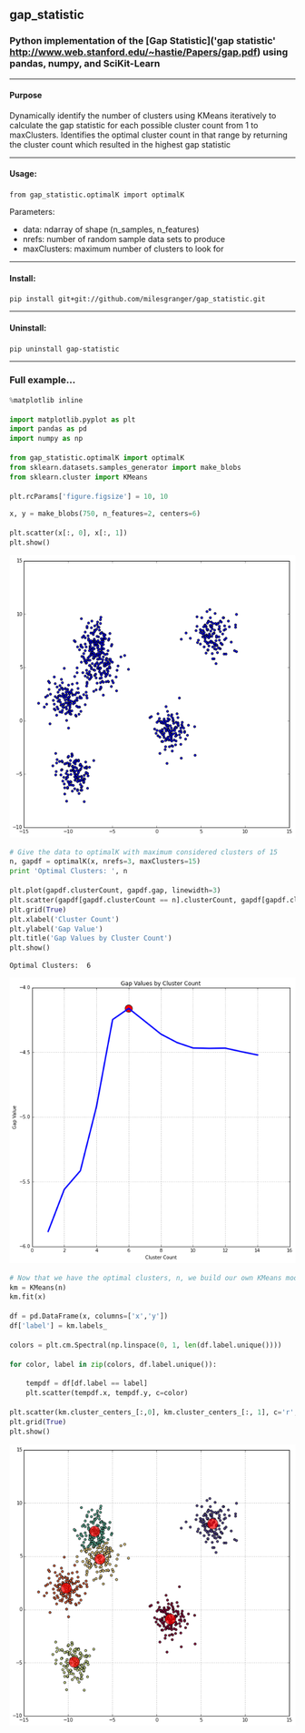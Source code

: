 
## gap_statistic
### Python implementation of the [Gap Statistic]('gap statistic' http://www.web.stanford.edu/~hastie/Papers/gap.pdf) using pandas, numpy, and SciKit-Learn

---
#### Purpose
Dynamically identify the number of clusters using KMeans iteratively to calculate the gap statistic for each possible cluster count from 1 to maxClusters. Identifies the optimal cluster count in that range by returning the cluster count which resulted in the highest gap statistic

---

#### Usage:

<p><code>from gap_statistic.optimalK import optimalK</code></p>

Parameters:
- data: ndarray of shape (n_samples, n_features)
- nrefs: number of random sample data sets to produce
- maxClusters: maximum number of clusters to look for

---
#### Install:

<p><code>pip install git+git://github.com/milesgranger/gap_statistic.git</code></p>

---
#### Uninstall:

<p><code>pip uninstall gap-statistic</code></p>

---

### Full example...


```python
%matplotlib inline

import matplotlib.pyplot as plt
import pandas as pd
import numpy as np

from gap_statistic.optimalK import optimalK
from sklearn.datasets.samples_generator import make_blobs
from sklearn.cluster import KMeans

plt.rcParams['figure.figsize'] = 10, 10
```


```python
x, y = make_blobs(750, n_features=2, centers=6)

plt.scatter(x[:, 0], x[:, 1])
plt.show()
```


![png](output_2_0.png)



```python
# Give the data to optimalK with maximum considered clusters of 15
n, gapdf = optimalK(x, nrefs=3, maxClusters=15)
print 'Optimal Clusters: ', n

plt.plot(gapdf.clusterCount, gapdf.gap, linewidth=3)
plt.scatter(gapdf[gapdf.clusterCount == n].clusterCount, gapdf[gapdf.clusterCount == n].gap, s=250, c='r')
plt.grid(True)
plt.xlabel('Cluster Count')
plt.ylabel('Gap Value')
plt.title('Gap Values by Cluster Count')
plt.show()
```

    Optimal Clusters:  6



![png](output_3_1.png)



```python
# Now that we have the optimal clusters, n, we build our own KMeans model...
km = KMeans(n)
km.fit(x)

df = pd.DataFrame(x, columns=['x','y'])
df['label'] = km.labels_

colors = plt.cm.Spectral(np.linspace(0, 1, len(df.label.unique())))

for color, label in zip(colors, df.label.unique()):
    
    tempdf = df[df.label == label]
    plt.scatter(tempdf.x, tempdf.y, c=color)
    
plt.scatter(km.cluster_centers_[:,0], km.cluster_centers_[:, 1], c='r', s=500, alpha=0.7, )
plt.grid(True)
plt.show()
```


![png](output_4_0.png)



```python

```
